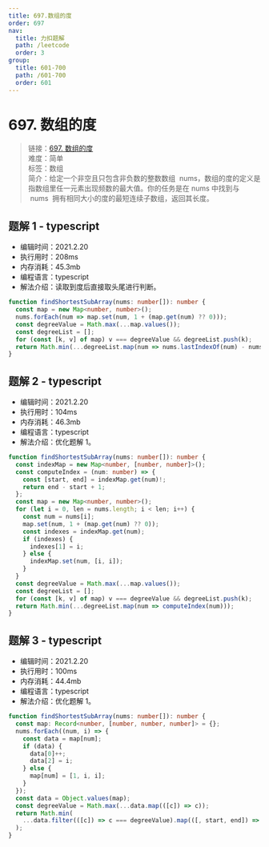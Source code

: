 ```yaml
---
title: 697.数组的度
order: 697
nav:
  title: 力扣题解
  path: /leetcode
  order: 3
group:
  title: 601-700
  path: /601-700
  order: 601
---
```


# 697. 数组的度

> 链接：[697. 数组的度](https://leetcode-cn.com/problems/degree-of-an-array/)  
> 难度：简单  
> 标签：数组  
> 简介：给定一个非空且只包含非负数的整数数组  nums，数组的度的定义是指数组里任一元素出现频数的最大值。你的任务是在 nums 中找到与  nums  拥有相同大小的度的最短连续子数组，返回其长度。

## 题解 1 - typescript

- 编辑时间：2021.2.20
- 执行用时：208ms
- 内存消耗：45.3mb
- 编程语言：typescript
- 解法介绍：读取到度后直接取头尾进行判断。

```typescript
function findShortestSubArray(nums: number[]): number {
  const map = new Map<number, number>();
  nums.forEach(num => map.set(num, 1 + (map.get(num) ?? 0)));
  const degreeValue = Math.max(...map.values());
  const degreeList = [];
  for (const [k, v] of map) v === degreeValue && degreeList.push(k);
  return Math.min(...degreeList.map(num => nums.lastIndexOf(num) - nums.indexOf(num) + 1));
}
```

## 题解 2 - typescript

- 编辑时间：2021.2.20
- 执行用时：104ms
- 内存消耗：46.3mb
- 编程语言：typescript
- 解法介绍：优化题解 1。

```typescript
function findShortestSubArray(nums: number[]): number {
  const indexMap = new Map<number, [number, number]>();
  const computeIndex = (num: number) => {
    const [start, end] = indexMap.get(num)!;
    return end - start + 1;
  };
  const map = new Map<number, number>();
  for (let i = 0, len = nums.length; i < len; i++) {
    const num = nums[i];
    map.set(num, 1 + (map.get(num) ?? 0));
    const indexes = indexMap.get(num);
    if (indexes) {
      indexes[1] = i;
    } else {
      indexMap.set(num, [i, i]);
    }
  }
  const degreeValue = Math.max(...map.values());
  const degreeList = [];
  for (const [k, v] of map) v === degreeValue && degreeList.push(k);
  return Math.min(...degreeList.map(num => computeIndex(num)));
}
```

## 题解 3 - typescript

- 编辑时间：2021.2.20
- 执行用时：100ms
- 内存消耗：44.4mb
- 编程语言：typescript
- 解法介绍：优化题解 1。

```typescript
function findShortestSubArray(nums: number[]): number {
  const map: Record<number, [number, number, number]> = {};
  nums.forEach((num, i) => {
    const data = map[num];
    if (data) {
      data[0]++;
      data[2] = i;
    } else {
      map[num] = [1, i, i];
    }
  });
  const data = Object.values(map);
  const degreeValue = Math.max(...data.map(([c]) => c));
  return Math.min(
    ...data.filter(([c]) => c === degreeValue).map(([, start, end]) => end - start + 1)
  );
}
```
